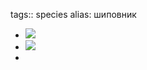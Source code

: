 tags:: species
alias: шиповник

- ![](https://peach-geographical-bat-397.mypinata.cloud/ipfs/QmNQUAqE7VP8H1UBNyUUVQi8T693bUDEuiW6ghydWCgUYp)
- ![](https://peach-geographical-bat-397.mypinata.cloud/ipfs/QmZGVa8Sj8bkK1gEkqocmyUQ9Nuo289qHtF15ApNZxCw6g)
-